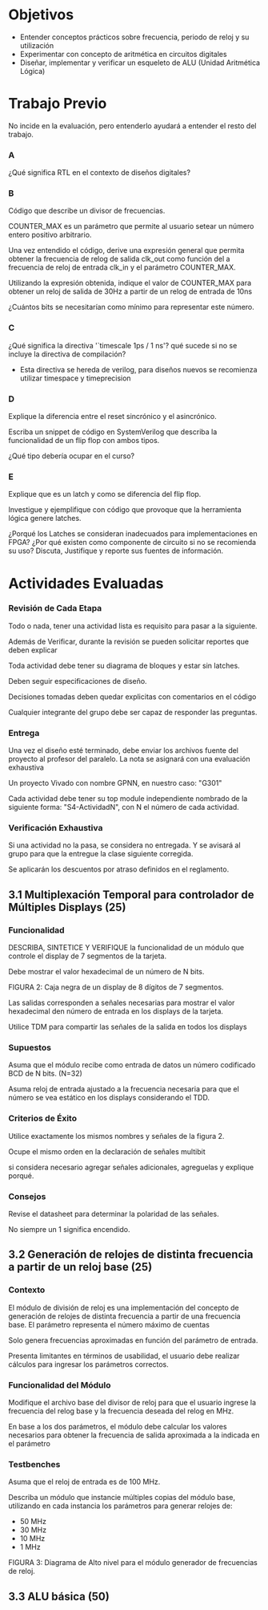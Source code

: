 # Objetivos

* Entender conceptos prácticos sobre frecuencia, periodo de reloj y su utilización
* Experimentar con concepto de aritmética en circuitos digitales
* Diseñar, implementar y verificar un esqueleto de ALU (Unidad Aritmética Lógica)

# Trabajo Previo
No incide en la evaluación, pero entenderlo ayudará a entender el resto del trabajo.

### A
¿Qué significa RTL en el contexto de diseños digitales?

### B
Código que describe un divisor de frecuencias.

COUNTER_MAX es un parámetro que permite al usuario setear un número entero positivo arbitrario.

Una vez entendido el código, derive una expresión general que permita obtener la frecuencia de relog de salida clk_out como función del a frecuencia de reloj de entrada clk_in y el parámetro COUNTER_MAX.

Utilizando la expresión obtenida, indique el valor de COUNTER_MAX para obtener un reloj de salida de 30Hz a partir de un relog de entrada de 10ns

¿Cuántos bits se necesitarían como mínimo para representar este número.

### C
¿Qué significa la directiva '`timescale 1ps / 1 ns'? qué sucede si no se incluye la directiva de compilación?

* Esta directiva se hereda de verilog, para diseños nuevos se recomienza utilizar timespace y timeprecision

### D
Explique la diferencia entre el reset sincrónico y el asincrónico.

Escriba un snippet de código en SystemVerilog que describa la funcionalidad de un flip flop con ambos tipos.

¿Qué tipo debería ocupar en el curso?

### E
Explique que es un latch y como se diferencia del flip flop.

Investigue y ejemplifique con código que provoque que la herramienta lógica genere latches.

¿Porqué los Latches se consideran inadecuados para implementaciones en FPGA?
¿Por qué existen como componente de circuito si no se recomienda su uso?
Discuta, Justifique y reporte sus fuentes de información.

# Actividades Evaluadas

### Revisión de Cada Etapa
Todo o nada, tener una actividad lista es requisito para pasar a la siguiente.

Además de Verificar, durante la revisión se pueden solicitar reportes que deben explicar

Toda actividad debe tener su diagrama de bloques y estar sin latches.

Deben seguir especificaciones de diseño.

Decisiones tomadas deben quedar explicitas con comentarios en el código

Cualquier integrante del grupo debe ser capaz de responder las preguntas.

### Entrega
Una vez el diseño esté terminado, debe enviar los archivos fuente del proyecto al profesor del paralelo. La nota se asignará con una evaluación exhaustiva

Un proyecto Vivado con nombre GPNN, en nuestro caso: "G301"

Cada actividad debe tener su top module independiente nombrado de la siguiente forma: "S4-ActividadN", con N el número de cada actividad.

### Verificación Exhaustiva
Si una actividad no la pasa, se considera no entregada. Y se avisará al grupo para que la entregue la clase siguiente corregida.

Se aplicarán los descuentos por atraso definidos en el reglamento.

## 3.1 Multiplexación Temporal para controlador de Múltiples Displays (25)

### Funcionalidad
DESCRIBA, SINTETICE Y VERIFIQUE la funcionalidad de un módulo que controle el display de 7 segmentos de la tarjeta.

Debe mostrar el valor hexadecimal de un número de N bits.

FIGURA 2: Caja negra de un display de 8 dígitos de 7 segmentos.

Las salidas corresponden a señales necesarias para mostrar el valor hexadecimal den número de entrada en los displays de la tarjeta.

Utilice TDM para compartir las señales de la salida en todos los displays

### Supuestos
Asuma que el módulo recibe como entrada de datos un número codificado BCD de N bits. (N=32)

Asuma reloj de entrada ajustado a la frecuencia necesaria para que el número se vea estático en los displays considerando el TDD.

### Criterios de Éxito

Utilice exactamente los mismos nombres y señales de la figura 2.

Ocupe el mismo orden en la declaración de señales multibit

si considera necesario agregar señales adicionales, agreguelas y explique porqué.

### Consejos
Revise el datasheet para determinar la polaridad de las señales.

No siempre un 1 significa encendido.

## 3.2 Generación de relojes de distinta frecuencia a partir de un reloj base (25)

### Contexto
El módulo de división de reloj es una implementación del concepto de generación de relojes de distinta frecuencia a partir de una frecuencia base.
El parámetro representa el número máximo de cuentas

Solo genera frecuencias aproximadas en función del parámetro de entrada.

Presenta limitantes en términos de usabilidad, el usuario debe realizar cálculos para ingresar los parámetros correctos.

### Funcionalidad del Módulo
Modifique el archivo base del divisor de reloj para que el usuario ingrese la frecuencia del relog base y la frecuencia deseada del relog en MHz.

En base a los dos parámetros, el módulo debe calcular los valores necesarios para obtener la frecuencia de salida aproximada a la indicada en el parámetro


### Testbenches
Asuma que el reloj de entrada es de 100 MHz.

Describa un módulo que instancie múltiples copias del módulo base, utilizando en cada instancia los parámetros para generar relojes de:
- 50 MHz
- 30 MHz
- 10 MHz
- 1  MHz

FIGURA 3: Diagrama de Alto nivel para el módulo generador de frecuencias de reloj.

## 3.3 ALU básica (50)
